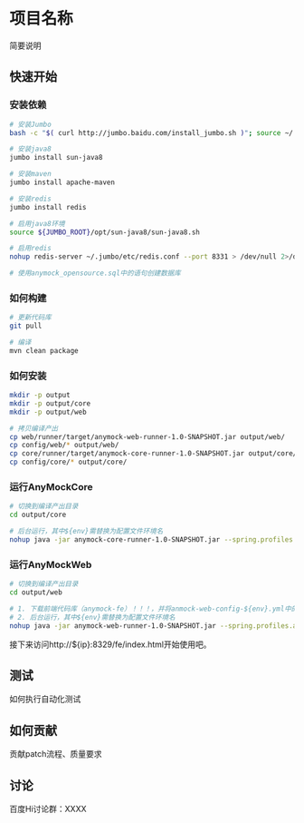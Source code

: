 # 项目名称
简要说明

## 快速开始
### 安装依赖
```sh
# 安装Jumbo
bash -c "$( curl http://jumbo.baidu.com/install_jumbo.sh )"; source ~/.bashrc

# 安装java8
jumbo install sun-java8

# 安装maven
jumbo install apache-maven

# 安装redis
jumbo install redis

# 启用java8环境
source ${JUMBO_ROOT}/opt/sun-java8/sun-java8.sh

# 启用redis
nohup redis-server ~/.jumbo/etc/redis.conf --port 8331 > /dev/null 2>/dev/null &

# 使用anymock_opensource.sql中的语句创建数据库
```

### 如何构建
```sh
# 更新代码库
git pull

# 编译
mvn clean package
```

### 如何安装
```sh
mkdir -p output
mkdir -p output/core
mkdir -p output/web

# 拷贝编译产出
cp web/runner/target/anymock-web-runner-1.0-SNAPSHOT.jar output/web/
cp config/web/* output/web/
cp core/runner/target/anymock-core-runner-1.0-SNAPSHOT.jar output/core/
cp config/core/* output/core/
```

### 运行AnyMockCore
```sh
# 切换到编译产出目录
cd output/core

# 后台运行，其中${env}需替换为配置文件环境名
nohup java -jar anymock-core-runner-1.0-SNAPSHOT.jar --spring.profiles.active=${env} >/dev/null 2>/dev/null &
```

### 运行AnyMockWeb
```sh
# 切换到编译产出目录
cd output/web

# 1. 下载前端代码库（anymock-fe）！！！，并将anmock-web-config-${env}.yml中的fe.path修改为anymock-fe的dist目录地址
# 2. 后台运行，其中${env}需替换为配置文件环境名
nohup java -jar anymock-web-runner-1.0-SNAPSHOT.jar --spring.profiles.active=${env} >/dev/null 2>/dev/null &
```

接下来访问http://${ip}:8329/fe/index.html开始使用吧。

## 测试
如何执行自动化测试

## 如何贡献
贡献patch流程、质量要求

## 讨论
百度Hi讨论群：XXXX
